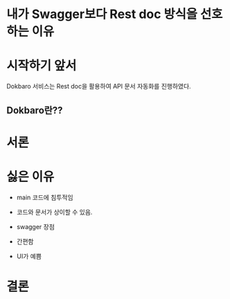 # 내가 Swagger보다 Rest doc 방식을 선호하는 이유

# 시작하기 앞서
Dokbaro 서비스는 Rest doc을 활용하여 API 문서 자동화를 진행하였다.

## Dokbaro란??

# 서론

# 싫은 이유

- main 코드에 침투적임
- 코드와 문서가 상이할 수 있음.

- swagger 장점
- 간편함
- UI가 예쁨

# 결론
